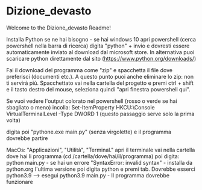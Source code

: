 # Dizione_devasto
Welcome to the Dizione_devasto Readme!

Installa Python se ne hai bisogno - se hai windows 10 apri powershell (cerca powershell nella barra di ricerca) digita "python" + invio e dovresti essere automaticamente inviato al download dal microsoft store.
In alternativa puoi scaricare python direttamente dal sito (https://www.python.org/downloads/)

Fai il download del programma come "zip" e spacchetta il file dove preferisci (documenti etc.).
A questo punto puoi anche eliminare lo zip: non ti servirà più.
Spacchettato vai nella cartella del progetto e premi ctrl + shift e il tasto destro del mouse, seleziona quindi "apri finestra powershell qui".

Se vuoi vedere l'output colorato nel powershell (rosso o verde se hai sbagliato o meno) incolla:
Set-ItemProperty HKCU:\Console VirtualTerminalLevel -Type DWORD 1
(questo passaggio serve solo la prima volta)

digita poi "pythone.exe main.py" (senza virgolette) e il programma dovrebbe partire

MacOs: "Applicazioni", "Utilità", "Terminal." apri il terminale vai nella cartella dove hai li programma (cd /cartella/dove/hai/il/programma) 
poi digita: python main.py - se hai un errore "SyntaxError: invalid syntax" - 
installa da python.org l'ultima versione poi digita python e premi tab. Dovrebbe esserci python3.9 --> esegui python3.9 main.py - Il programma dovrebbe funzionare
